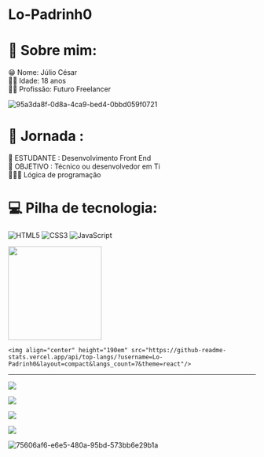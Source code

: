 # Lo-Padrinh0

# 💫 Sobre mim:
😁 Nome: Júlio César<br>👴🏾 Idade: 18 anos<br>🥷🏾 Profissão: Futuro Freelancer<br>

![95a3da8f-0d8a-4ca9-bed4-0bbd059f0721](https://github.com/Lo-Padrinh0/Lo-Padrinh0/assets/166052100/ccff9ba0-1d5e-475c-bf05-f9c9a9f7e677)

# 🚀 Jornada :
📖 ESTUDANTE : Desenvolvimento Front End<br>🏯 OBJETIVO : Técnico ou desenvolvedor em Ti<br>🧑🏾‍💻 Lógica de programação<br>

# 💻 Pilha de tecnologia:
![HTML5](https://img.shields.io/badge/html5-%23E34F26.svg?style=for-the-badge&logo=html5&logoColor=white)
![CSS3](https://img.shields.io/badge/css3-%231572B6.svg?style=for-the-badge&logo=css3&logoColor=white)
![JavaScript](https://img.shields.io/badge/javascript-%23323330.svg?style=for-the-badge&logo=javascript&logoColor=%#8B7765)

<img align="center" height="190em" src="https://github-readme-stats.vercel.app/api?username=Lo-Padrinh0&show_icons=true&theme=react&include_all_commits=true&count_private=false"/>

    <img align="center" height="190em" src="https://github-readme-stats.vercel.app/api/top-langs/?username=Lo-Padrinh0&layout=compact&langs_count=7&theme=react"/>

---
[![](https://visitcount.itsvg.in/api?id=Lo-Padrinh0&icon=0&color=0)](https://visitcount.itsvg.in)

<a href="https://www.instagram.com/bsb_juliocesar_/" target="_blank"><img src="https://img.shields.io/badge/Instagram-E4405F?style=for-the-badge&logo=instagram&logoColor=white"/></a>

  <a href="https://www.linkedin.com/inLo-Padrinh0/" target="_blank"><img src="https://img.shields.io/badge/LinkedIn-0077B5?style=for-the-badge&logo=linkedin&logoColor=white"/></a>

  <a href="mailto:juliomaia20202002@gmail.com" target="_blank"><img src="https://img.shields.io/badge/Gmail-D14836?style=for-the-badge&logo=gmail&logoColor=white"/></a>

![75606af6-e6e5-480a-95bd-573bb6e29b1a](https://github.com/Lo-Padrinh0/Lo-Padrinh0/assets/166052100/af3f28b0-2f6a-4712-8d65-c2b845087fac)
